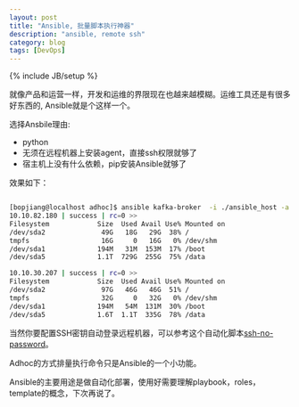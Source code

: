 ```yaml
---
layout: post
title: "Ansible, 批量脚本执行神器"
description: "ansible, remote ssh"
category: blog
tags: [DevOps]
---
```

{% include JB/setup %}

就像产品和运营一样，开发和运维的界限现在也越来越模糊。运维工具还是有很多好东西的, Ansible就是个这样一个。

选择Ansbile理由:

- python
- 无须在远程机器上安装agent，直接ssh权限就够了
- 宿主机上没有什么依赖，pip安装Ansible就够了


效果如下：

~~~bash

[bopjiang@localhost adhoc]$ ansible kafka-broker  -i ./ansible_host -a "df -h" --sudo --sudo-user bopjiang
10.10.82.180 | success | rc=0 >>
Filesystem            Size  Used Avail Use% Mounted on
/dev/sda2              49G   18G   29G  38% /
tmpfs                  16G     0   16G   0% /dev/shm
/dev/sda1             194M   31M  153M  17% /boot
/dev/sda5             1.1T  729G  255G  75% /data

10.10.30.207 | success | rc=0 >>
Filesystem            Size  Used Avail Use% Mounted on
/dev/sda2              97G   46G   46G  51% /
tmpfs                  32G     0   32G   0% /dev/shm
/dev/sda1             194M   54M  131M  30% /boot
/dev/sda5             1.6T  1.1T  335G  78% /data
~~~

当然你要配置SSH密钥自动登录远程机器，可以参考这个自动化脚本[ssh-no-password](https://github.com/bopjiang/ssh-no-password)。

Adhoc的方式排量执行命令只是Ansible的一个小功能。

Ansible的主要用途是做自动化部署，使用好需要理解playbook，roles，template的概念，下次再说了。
